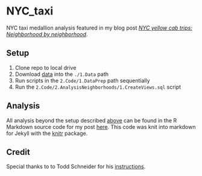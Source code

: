 # NYC_taxi

NYC taxi medallion analysis featured in my blog post _[NYC yellow cab trips: Neighborhood by neighborhood](http://eightportions.com/2016-07-14-NYC-yellow-cabs-neighborhoods/)_.

## Setup

1. Clone repo to local drive
1. Download [data](Resources.md#data) into the `./1.Data` path
1. Run scripts in the `2.Code/1.DataPrep` path sequentially
1. Run the `2.Code/2.AnalysisNeighborhoods/1.CreateViews.sql` script

## Analysis
All analysis beyond the setup described [above](#setup) can be found in the R Markdown source code for my post [here](4.Blog/2016-07-14-NYC-yellow-cabs-neighborhoods.Rmd). This code was knit into markdown for Jekyll with the [knitr](http://yihui.name/knitr/) package.

## Credit
Special thanks to to Todd Schneider for his [instructions](https://github.com/toddwschneider/nyc-taxi-data).
